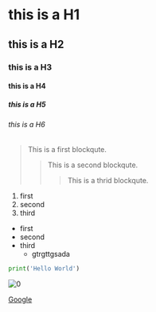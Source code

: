 # this is a H1

## this is a H2

### this is a H3

#### this is a H4

##### this is a H5

###### this is a H6

> This is a first blockqute.
>
> > This is a second blockqute.
> >
> > > This is a thrid blockqute.



1. first
2. second
3. third

- first
- second
- third
  * gtrgttgsada

```python
print('Hello World')

```



![0](/Users/wendy/Desktop/0.jpg)

[Google](https://www.google.com)


